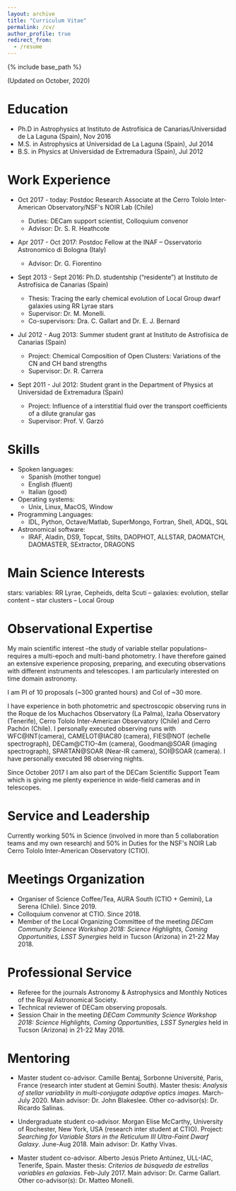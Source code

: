 ```yaml
---
layout: archive
title: "Curriculum Vitae"
permalink: /cv/
author_profile: true
redirect_from:
  - /resume
---
```


{% include base_path %}

(Updated on October, 2020)

Education
======
* Ph.D in Astrophysics at Instituto de Astrofísica de Canarias/Universidad de La Laguna (Spain), Nov 2016
* M.S. in Astrophysics at Universidad de La Laguna (Spain), Jul 2014
* B.S. in Physics at Universidad de Extremadura (Spain), Jul 2012


Work Experience
======
* Oct 2017 - today: Postdoc Research Associate at the Cerro Tololo Inter-American Observatory/NSF's NOIR Lab (Chile)
  * Duties: DECam support scientist, Colloquium convenor
  * Advisor: Dr. S. R. Heathcote
  
* Apr 2017 - Oct 2017: Postdoc Fellow at the INAF – Osservatorio Astronomico di Bologna (Italy)
  * Advisor: Dr. G. Fiorentino

* Sept 2013 - Sept 2016: Ph.D. studentship (“residente”) at Instituto de Astrofísica de Canarias (Spain)
  * Thesis: Tracing the early chemical evolution of Local Group dwarf galaxies using RR Lyrae stars 
  * Supervisor: Dr. M. Monelli. 
  * Co-supervisors: Dra. C. Gallart and Dr. E. J. Bernard

* Jul 2012 - Aug 2013: Summer student grant at Instituto de Astrofísica de Canarias (Spain)
  * Project: Chemical Composition of Open Clusters: Variations of the CN and CH band strengths 
  * Supervisor: Dr. R. Carrera
  
* Sept 2011 - Jul 2012: Student grant in the Department of Physics at Universidad de Extremadura (Spain) 
  * Project: Influence of a interstitial fluid over the transport coefficients of a dilute granular gas 
  * Supervisor: Prof. V. Garzó


Skills
======
* Spoken languages: 
  * Spanish (mother tongue)
  * English (fluent)
  * Italian (good)
* Operating systems:
  * Unix, Linux, MacOS, Window 
* Programming Languages:
  * IDL, Python, Octave/Matlab, SuperMongo, Fortran, Shell, ADQL, SQL
* Astronomical software:
  * IRAF, Aladin, DS9, Topcat, Stilts, DAOPHOT, ALLSTAR, DAOMATCH, DAOMASTER, SExtractor, DRAGONS


Main Science Interests
=======================
stars: variables: RR Lyrae, Cepheids, delta Scuti – galaxies: evolution, stellar content – star clusters – Local Group

<!--
Publications
======
See all my publications <a href="https://ui.adsabs.harvard.edu/search/q=%20%20author%3A%22Mart%C3%ADnez-V%C3%A1zquez%2C%20C.%20E.%22&sort=date%20desc%2C%20bibcode%20desc&p_=0" style="color:magenta">here (ads)</a>:
<a href="https://ui.adsabs.harvard.edu/search/filter_property_fq_property=AND&filter_property_fq_property=property%3A%22refereed%22&fq=%7B!type%3Daqp%20v%3D%24fq_property%7D&fq_property=(property%3A%22refereed%22)&q=%20%20author%3A%22Mart%C3%ADnez-V%C3%A1zquez%2C%20C.%20E.%22&sort=date%20desc%2C%20bibcode%20desc&p_=0" style="color:blue">refereed</a>
and <a href="https://ui.adsabs.harvard.edu/search/filter_property_fq_property=AND&filter_property_fq_property=property%3A%22notrefereed%22&fq=%7B!type%3Daqp%20v%3D%24fq_property%7D&fq_property=(property%3A%22notrefereed%22)&q=%20%20author%3A%22Mart%C3%ADnez-V%C3%A1zquez%2C%20C.%20E.%22&sort=date%20desc%2C%20bibcode%20desc&p_=0" style="color:blue">non-refereed</a>.
<!-- <img src="https://ui.adsabs.harvard.edu/styles/img/transparent_logo.svg" alt="ads" width="50"/> --> 
<!--
First author publications:
----------------------------
  <ul>{% for post in site.publications %}
    {% include archive-single-cv.html %}
  {% endfor %}</ul>
 --> 
<!--
Talks and Seminars
======
Contributed Talks and Seminars  
---------------------
  <ul>{% for post in site.talks %}
    {% include archive-single-talk-cv.html %}
  {% endfor %}</ul>
Meetings Organization 
---------------------
* Member of the Local Organizing Committee of the meeting *DECam Community Science Workshop 2018: Science Highlights, Coming Opportunities, LSST Synergies* 
  held in Tucson (Arizona) in 21-22 May 2018 
Listener
--------
* *ESO Conference: H0, Assessing Uncertainties in Hubble’s Constant Across the Universe*, 22-26 June 2020, Online
* *Workshop Data Science ULS: Introducción Práctica a Herramientas Computacionales para Ciencias Intensivas en Datos*, 4-6 Dec 2017, La Serena (Chile) 
* *Workshop ADONI 2017: The Adaptive Optics in Astronomy in Italy*, 10-12 Apr 2017, Padova (Italy)
-->

Observational Expertise
=======================

My main scientific interest –the study of variable stellar populations– requires a multi-epoch and multi-band photometry. I have therefore gained an extensive experience proposing, preparing, and executing observations with different instruments and telescopes. I am particularly interested on time domain astronomy.

I am PI of 10 proposals (~300 granted hours) and CoI of ~30 more.
 
I have experience in both photometric and spectroscopic observing runs in the Roque de los Muchachos Observatory (La Palma), Izaña Observatory (Tenerife), Cerro Tololo Inter-American Observatory (Chile) and Cerro Pachón (Chile). I personally executed observing runs with WFC@INT(camera), CAMELOT@IAC80 (camera), FIES@NOT (echelle spectrograph),  DECam@CTIO-4m (camera), Goodman@SOAR (imaging spectrograph), SPARTAN@SOAR (Near-IR camera), SOI@SOAR (camera). I have personally executed 98 observing nights. 

Since October 2017 I am also part of the DECam Scientific Support Team which is giving me plenty experience in wide-field cameras and in telescopes.

Service and Leadership
=======================

Currently working 50% in Science (involved in more than 5 collaboration teams and my own research) and 50% in Duties for the NSF's NOIR Lab Cerro Tololo Inter-American Observatory (CTIO).

Meetings Organization
=====================

* Organiser of Science Coffee/Tea, AURA South (CTIO + Gemini), La Serena (Chile). Since 2019.
* Colloquium convenor at CTIO. Since 2018.
* Member of the Local Organizing Committee of the meeting *DECam Community Science Workshop 2018: Science Highlights, Coming Opportunities, LSST Synergies*
  held in Tucson (Arizona) in 21-22 May 2018.
  
Professional Service
====================

* Referee for the journals Astronomy & Astrophysics and Monthly Notices of the Royal Astronomical Society.
* Technical reviewer of DECam observing proposals.
* Session Chair in the meeting *DECam Community Science Workshop 2018: Science Highlights, Coming Opportunities, LSST Synergies*
  held in Tucson (Arizona) in 21-22 May 2018.

Mentoring 
=========

* Master student co-advisor. Camille Bentaj, Sorbonne Université, Paris, France (research inter student at Gemini South). Master thesis: *Analysis of stellar variability in multi-conjugate adaptive optics images*. March-July 2020. Main advisor: Dr. John Blakeslee. Other co-advisor(s): Dr. Ricardo Salinas.

* Undergraduate student co-advisor. Morgan Elise McCarthy, University of Rochester, New York, USA (research inter student at CTIO). Project: *Searching for Variable Stars in the Reticulum III Ultra-Faint Dwarf Galaxy*. June-Aug 2018. Main advisor: Dr. Kathy Vivas.

* Master student co-advisor. Alberto Jesús Prieto Antúnez, ULL-IAC, Tenerife, Spain. Master thesis: *Criterios de búsqueda de estrellas variables en galaxias*. Feb-July 2017. Main advisor: Dr. Carme Gallart. Other co-advisor(s): Dr. Matteo Monelli.

